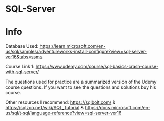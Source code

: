 # SQL-Server

# Info

Database Used: https://learn.microsoft.com/en-us/sql/samples/adventureworks-install-configure?view=sql-server-ver16&tabs=ssms

Course Link 1: https://www.udemy.com/course/sql-basics-crash-course-with-sql-server/

The questions used for practice are a summarized version of the Udemy course questions. If you want to see the questions and solutions buy his course.

Other resources I recommend: https://sqlbolt.com/ & https://sqlzoo.net/wiki/SQL_Tutorial & https://docs.microsoft.com/en-us/sql/t-sql/language-reference?view=sql-server-ver16
